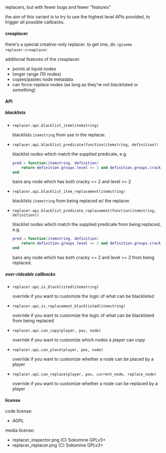 replacers, but with fewer bugs and fewer "features"

the aim of this variant is to try to use the highest level APIs provided, to trigger all possible callbacks.

#### creaplacer

there's a special creative-only replacer. to get one, do `/giveme replacer:creaplacer`.

additional features of the creaplacer:
* points at liquid nodes
* longer range (10 nodes)
* copies/pastes node metadata
* can force-replace nodes (as long as they're not blacklisted or something)

#### API

##### blacklists

* `replacer.api.blacklist_item(itemstring)`

  blacklists `itemstring` from use in the replacer.

* `replacer.api.blacklist_predicate(function(itemstring, definition))`

  blacklist nodes which match the supplied predicate, e.g.
  ```lua
  pred = function(itemstring, definition)
      return definition.groups.level >= 2 and definition.groups.cracky <= 2
  end
  ```
  bans any node which has both cracky <= 2 and level >= 2

* `replacer.api.blacklist_item_replacement(itemstring)`

  blacklists `itemstring` from being replaced w/ the replacer.

* `replacer.api.blacklist_predicate_replacement(function(itemstring, definition))`

  blacklist nodes which match the supplied predicate from being replaced, e.g.
  ```lua
  pred = function(itemstring, definition)
      return definition.groups.level >= 2 and definition.groups.cracky <= 2
  end
  ```
  bans any node which has both cracky <= 2 and level >= 2 from being replaced.

##### over-rideable callbacks

* `replacer.api.is_blacklisted(itemstring)`

  override if you want to customize the logic of what can be blacklisted

* `replacer.api.is_replacement_blacklisted(itemstring)`

  override if you want to customize the logic of what can be blacklisted from being replaced

* `replacer.api.can_copy(player, pos, node)`

  override if you want to customize which nodes a player can copy

* `replacer.api.can_place(player, pos, node)`

  override if you want to customize whether a node can be placed by a player

* `replacer.api.can_replace(player, pos, current_node, replace_node)`

  override if you want to customize whether a node can be replaced by a player

#### license

code license:
* AGPL

media license:
* replacer_inspector.png (C) Sokomine GPLv3+
* replacer_replacer.png (C) Sokomine GPLv3+
